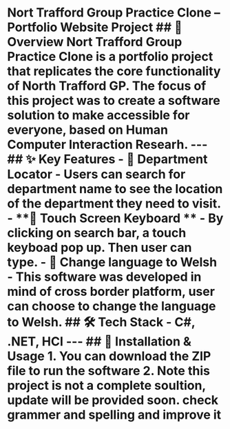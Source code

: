 # Nort Trafford Group Practice Clone – Portfolio Website Project ## 📖 Overview **Nort Trafford Group Practice Clone** is a portfolio project that replicates the core functionality of North Trafford GP. The focus of this project was to create a software solution to make accessible for everyone, based on Human Computer Interaction Researh. --- ## ✨ Key Features - **🔎 Department Locator** - Users can search for department name to see the location of the department they need to visit. - **📅 Touch Screen Keyboard ** - By clicking on search bar, a touch keyboad pop up. Then user can type. - **🥗 Change language to Welsh** - This software was developed in mind of cross border platform, user can choose to change the language to Welsh. ## 🛠️ Tech Stack - **C#, .NET, HCI** --- ## 🚀 Installation & Usage 1. You can download the ZIP file to run the software 2. Note this project is not a complete soultion, update will be provided soon. check grammer and spelling and improve it
